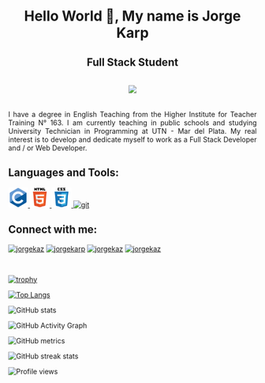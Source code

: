 <h1 style="text-align: center">Hello World 👋, My name is Jorge Karp</h1>

<h2 style="text-align: center"> Full Stack Student </h2>

</br>

<div align="center"><img src="https://i.ibb.co/C6fkQsS/Portada-Linked-In.png"></a></div>

</br>

<p style="text-align: justify"> I have a degree in English Teaching from the Higher Institute for Teacher Training N° 163. I am currently teaching in public schools and studying University Technician in Programming at UTN - Mar del Plata.
My real interest is to develop and dedicate myself to work as a Full Stack Developer and / or Web Developer.
</p>

<h2>Languages and Tools:</h2>

<a href="https://www.cprogramming.com/" target="_blank" rel="noreferrer"> <img src="https://raw.githubusercontent.com/devicons/devicon/master/icons/c/c-original.svg" alt="c" width="40" height="40"/> </a>
<a href="https://www.w3.org/html/" target="_blank" rel="noreferrer"> <img src="https://raw.githubusercontent.com/devicons/devicon/master/icons/html5/html5-original-wordmark.svg" alt="html5" width="40" height="40"/> </a>
<a href="https://www.w3schools.com/css/" target="_blank" rel="noreferrer"> <img src="https://raw.githubusercontent.com/devicons/devicon/master/icons/css3/css3-original-wordmark.svg" alt="css3" width="40" height="40"/> </a> 
<a href="https://git-scm.com/" target="_blank" rel="noreferrer"> <img src="https://www.vectorlogo.zone/logos/git-scm/git-scm-icon.svg" alt="git" width="40" height="40"/> </a> 

<h2>Connect with me:</h2>

<a href="https://linkedin.com/in/jorgekaz" target="blank"><img src="https://raw.githubusercontent.com/rahuldkjain/github-profile-readme-generator/master/src/images/icons/Social/linked-in-alt.svg" alt="jorgekaz" height="30" width="40" /></a>
<a href="https://instagram.com/jorgekarp" target="blank"><img src="https://raw.githubusercontent.com/rahuldkjain/github-profile-readme-generator/master/src/images/icons/Social/instagram.svg" alt="jorgekarp" height="30" width="40" /></a>
<a href="https://twitter.com/jorgekaz" target="blank"><img src="https://raw.githubusercontent.com/rahuldkjain/github-profile-readme-generator/master/src/images/icons/Social/twitter.svg" alt="jorgekaz" height="30" width="40" /></a>
<a href="https://fb.com/jorgekaz" target="blank"><img src="https://raw.githubusercontent.com/rahuldkjain/github-profile-readme-generator/master/src/images/icons/Social/facebook.svg" alt="jorgekaz" height="30" width="40" /></a>

</br>

[![trophy](https://github-profile-trophy.vercel.app/?username=jorgekaz)](https://github.com/ryo-ma/github-profile-trophy)

[![Top Langs](https://github-readme-stats.vercel.app/api/top-langs/?username=jorgekaz)](https://github.com/anuraghazra/github-readme-stats)

![GitHub stats](https://github-readme-stats.vercel.app/api?username=jorgekaz&show_icons=true)  

![GitHub Activity Graph](https://activity-graph.herokuapp.com/graph?username=jorgekaz)  

![GitHub metrics](https://metrics.lecoq.io/jorgekaz)  

![GitHub streak stats](https://github-readme-streak-stats.herokuapp.com/?user=jorgekaz)  

![Profile views](https://gpvc.arturio.dev/jorgekaz)
